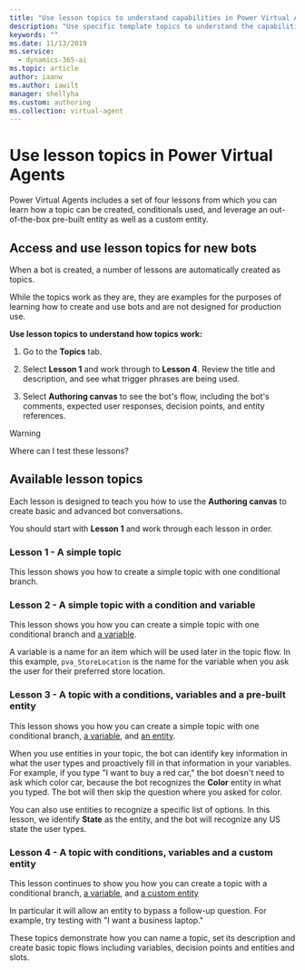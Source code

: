 ```yaml
---
title: "Use lesson topics to understand capabilities in Power Virtual Agents"
description: "Use specific template topics to understand the capabilities when authoring topics for use in Power Virtual Agents bots"
keywords: ""
ms.date: 11/13/2019
ms.service:
  - dynamics-365-ai
ms.topic: article
author: iaanw
ms.author: iawilt
manager: shellyha
ms.custom: authoring
ms.collection: virtual-agent
---
```




# Use lesson topics in Power Virtual Agents

Power Virtual Agents includes a set of four lessons from which you can learn how a topic can be created, conditionals used, and leverage an out-of-the-box pre-built entity as well as a custom entity.


## Access and use lesson topics for new bots

When a bot is created, a number of lessons are automatically created as topics. 

While the topics work as they are, they are examples for the purposes of learning how to create and use bots and are not designed for production use.

**Use lesson topics to understand how topics work:**

1. Go to the **Topics** tab.

1. Select **Lesson 1** and work through to **Lesson 4**.  Review the title and description, and see what trigger phrases are being used.  

1. Select **Authoring canvas** to see the bot's flow, including the bot's comments, expected user responses, decision points, and entity references.

>[!WARNING]
>Where can I test these lessons?

## Available lesson topics

Each lesson is designed to teach you how to use the **Authoring canvas** to create basic and advanced bot conversations.

You should start with **Lesson 1** and work through each lesson in order.

### Lesson 1 - A simple topic

This lesson shows you how to create a simple topic with one conditional branch.

### Lesson 2 - A simple topic with a condition and variable

This lesson shows you how you can create a simple topic with one conditional branch and [a variable](authoring-variables.md).

A variable is a name for an item which will be used later in the topic flow.  In this example, `pva_StoreLocation` is the name for the variable when you ask the user for their preferred store location.

### Lesson 3 - A topic with a conditions, variables and a pre-built entity

This lesson shows you how you can create a simple topic with one conditional branch, [a variable](authoring-variables.md), and [an entity](advanced-entities-slot-filling.md).

When you use entities in your topic, the bot can identify key information in what the user types and proactively fill in that information in your variables. For example, if you type "I want to buy a red car," the bot doesn't need to ask which color car, because the bot recognizes the **Color** entity in what you typed. The bot will then skip the question where you asked for color. 

You can also use entities to recognize a specific list of options. In this lesson, we identify **State** as the entity, and the bot will recognize any US state the user types.

### Lesson 4 - A topic with conditions, variables and a custom entity

This lesson continues to show you how you can create a topic with a conditional branch, [a variable](authoring-variables.md), and [a custom entity](advanced-entities-slot-filling.md#custom-entities)

In particular it will allow an entity to bypass a follow-up question. For example, try testing with "I want a business laptop."

These topics demonstrate how you can name a topic, set its description and create basic topic flows including variables, decision points and entities and slots.


